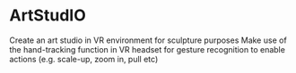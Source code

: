 # ArtStudIO

Create an art studio in VR environment for sculpture purposes
Make use of the hand-tracking function in VR headset for gesture recognition to enable actions (e.g. scale-up, zoom in, pull etc)
